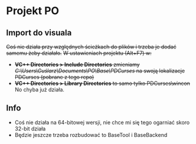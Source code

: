 # Projekt PO
## Import do visuala
~~Coś nie działa przy względnych ścieżkach do plików i trzeba je dodać samemu żeby działało.~~
~~W ustawieniach projektu (Alt+F7) w:~~
- ~~__VC++ Directories > Include Directories__ zmieniamy *C:\\Users\Guślarz\Documents\PO\Base\PDCurses* na swoją lokalizacje PDCurses (pobrane z tego repo)~~
- ~~__VC++ Directories > Library Directories__ to samo tylko PDCurses\wincon~~
No chyba już działa.
## Info
- Coś nie działa na 64-bitowej wersji, nie chce mi się tego ogarniać skoro 32-bit działa
- Będzie jeszcze trzeba rozbudować to BaseTool i BaseBackend
